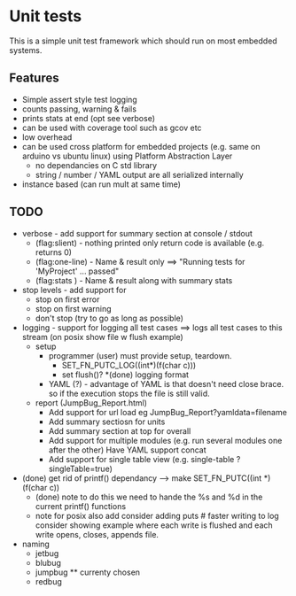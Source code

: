 # Unit tests

This is a simple unit test framework which should run on most embedded systems.

## Features 
* Simple assert style test logging
* counts passing, warning & fails
* prints stats at end (opt see verbose)
* can be used with coverage tool such as gcov etc
* low overhead
* can be used cross platform for embedded projects (e.g. same on arduino vs ubuntu linux) using Platform Abstraction Layer
    * no dependancies on C std library
    * string / number / YAML output are all serialized internally
* instance based (can run mult at same time)

## TODO
* verbose - add support for summary section at console / stdout
    * (flag:slient)   - nothing printed only return code is available (e.g. returns 0)
    * (flag:one-line) - Name & result only ==> "Running tests for 'MyProject' ... passed"
    * (flag:stats )   - Name & result along with summary stats
* stop levels - add support for
    * stop on first error
    * stop on first warning
    * don't stop (try to go as long as possible)
* logging - support for logging all test cases ==> logs all test cases to this stream (on posix show file w flush example)
    * setup
        * programmer (user) must provide setup, teardown. 
            * SET_FN_PUTC_LOG((int*)(f(char c))) 
            * set flush()?
    *(done) logging format 
        * YAML (?) - advantage of YAML is that doesn't need close brace.  so if the execution stops the file is still valid.
    * report (JumpBug_Report.html)
        * Add support for url load eg JumpBug_Report?yamldata=filename
        * Add summary sectiosn for units
        * Add summary section at top for overall
        * Add support for multiple modules (e.g. run several modules one after the other) Have YAML support concat
        * Add support for single table view (e.g. single-table ?singleTable=true)
* (done) get rid of printf() dependancy --> make SET_FN_PUTC((int *)(f(char c))
    * (done) note to do this we need to hande the %s and %d in the current printf() functions
    * note for posix also add
        consider adding puts  # faster writing to log
        consider showing example where each write is flushed and each write opens, closes, appends file.
* naming
    * jetbug
    * blubug
    * jumpbug ** currenty chosen
    * redbug


